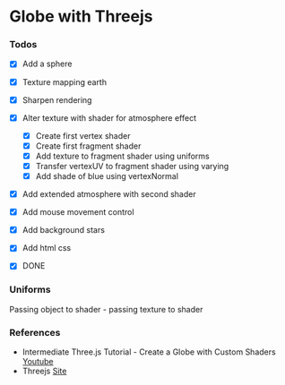 # Globe with Threejs

### Todos

- [x] Add a sphere
- [x] Texture mapping earth
- [x] Sharpen rendering
- [x] Alter texture with shader for atmosphere effect
  - [x] Create first vertex shader
  - [x] Create first fragment shader
  - [x] Add texture to fragment shader using uniforms
  - [x] Transfer vertexUV to fragment shader using varying 
  - [x] Add shade of blue using vertexNormal  

- [x] Add extended atmosphere with second shader
- [x] Add mouse movement control
- [x] Add background stars
- [x] Add html css
- [x] DONE


### Uniforms
Passing object to shader - passing texture to shader

### References
- Intermediate Three.js Tutorial - Create a Globe with Custom Shaders [Youtube](https://www.youtube.com/watch?v=vM8M4QloVL0)
- Threejs [Site](https://threejs.org/)
